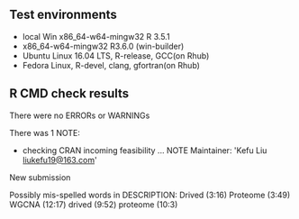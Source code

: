 ﻿## Test environments
* local Win x86_64-w64-mingw32  R 3.5.1
* x86_64-w64-mingw32 R3.6.0 (win-builder)
* Ubuntu Linux 16.04 LTS, R-release, GCC(on Rhub)
* Fedora Linux, R-devel, clang, gfortran(on Rhub)
## R CMD check results
There were no ERRORs or WARNINGs

There was 1 NOTE:
* checking CRAN incoming feasibility ... NOTE
Maintainer: 'Kefu Liu <liukefu19@163.com>'

New submission

Possibly mis-spelled words in DESCRIPTION:
  Drived (3:16)
  Proteome (3:49)
  WGCNA (12:17)
  drived (9:52)
  proteome (10:3)

